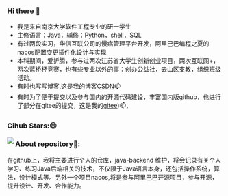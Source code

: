 ### Hi there 👋

<!--
**lyf712/lyf712** is a ✨ _special_ ✨ repository because its `README.md` (this file) appears on your GitHub profile.

Here are some ideas to get you started:

- 🔭 I’m currently working on ...
- 🌱 I’m currently learning ...
- 👯 I’m looking to collaborate on ...
- 🤔 I’m looking for help with ...
- 💬 Ask me about ...
- 📫 How to reach me: ...
- 😄 Pronouns: ...
- ⚡ Fun fact: ...
-->

- 我是来自南京大学软件工程专业的研一学生
- 主修语言：Java，辅修：Python，shell，SQL
- 有过两段实习，华信互联公司的慢病管理平台开发，阿里巴巴编程之夏的nacos配置变更插件化设计与实现
- 本科期间，爱折腾，参与过两次江苏省大学生创新创业项目，两次互联网+，两次蓝桥杯竞赛，也有些专业以外的事：创办公益社，去山区支教，组织班级活动。
- 有时也写写博客,这是我的博客[CSDN](https://blog.csdn.net/qq_44654974?spm=1019.2139.3001.5343)📫
- 有时为了便于提交以及参与国内的开源代码建设，丰富国内版github，也进行了部分在gitee的提交，这是我的[gitee](https://gitee.com/li-yunfei-712))📫，

### Gihub Stars:😄

<img align="left" src="https://github-readme-stats.vercel.app/api?username=lyf712&show_icons=true">


### About repository🤔:

在github上，我将主要进行个人的仓库，java-backend 维护，将会记录有关个人学习、练习Java后端相关的技术，不仅限于Java语言本身，还包括操作系统，算法，设计模式等。另外一个项目nacos,将是参与阿里巴巴开源项目，参与开源，提升设计、开发、合作能力。
